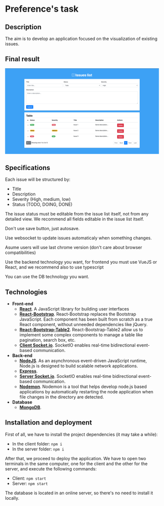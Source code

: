 # Preference's task
## Description
The aim is to develop an application focused on the visualization of existing issues. 

## Final result
![](./img/example.png)

## Specifications
Each issue will be structured by: 
- Title 
- Description
- Severity (High, medium, low) 
- Status (TODO, DOING, DONE)

The issue status must be editable from the issue list itself, not from any detailed view. We recommend all fields editable in the issue list itself.

Don't use save button, just autosave.

Use websocket to update issues automaticaly when something changes.

Asume users will use last chrome version (don't care about browser compatibilities)

Use the backend technology you want, for frontend you must use VueJS or React, and we recommend also to use typescript

You can use the DB technology you want.

## Technologies
- **Front-end**
  - [**React**](https://es.reactjs.org/). A JavaScript library for building user interfaces
  - [**React-Bootstrap**](https://react-bootstrap.github.io/). React-Bootstrap replaces the Bootstrap JavaScript. Each component has been built from scratch as a true React component, without unneeded dependencies like jQuery.
  - [**React-Bootstrap-Table2**](https://react-bootstrap-table.github.io/react-bootstrap-table2/). React-Bootstrap-Table2 allow us to implement some complex components to manage a table like pagination, search box, etc.
  - [**Client Socket.io**](https://www.npmjs.com/package/socket.io). SocketIO enables real-time bidirectional event-based communication.
- **Back-end**
  - [**NodeJS**](https://nodejs.org/en/). As an asynchronous event-driven JavaScript runtime, Node.js is designed to build scalable network applications.
  - [**Express**](https://www.npmjs.com/package/express). 
  - [**Server Socket.io**](https://www.npmjs.com/package/socket.io). SocketIO enables real-time bidirectional event-based communication.
  - [**Nodemon**](https://www.npmjs.com/package/nodemon). Nodemon is a tool that helps develop node.js based applications by automatically restarting the node application when file changes in the directory are detected.
- **Database**
  - [**MongoDB**](https://www.mongodb.com/).
## Installation and deployment
First of all, we have to install the project dependencies (it may take a while):
  - In the client folder: `npm i`
  - In the server folder: `npm i`

After that, we proceed to deploy the application. We have to open two terminals in the same computer, one for the client and the other for the server, and execute the following commands:
  - Client: `npm start`
  - Server: `npm start` 
  
The database is located in an online server, so there's no need to install it locally.

